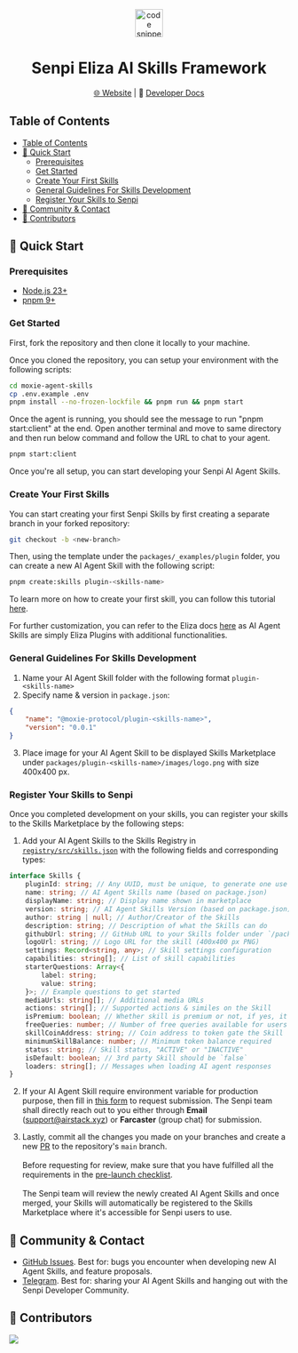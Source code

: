 <div align="center">
<a align="center" href="https://moxie.xyz" target="_blank">
    <img src="./assets/logo.avif" alt="code snippets" height=50/>
  </a>
  <h1 align="center">Senpi Eliza AI Skills Framework</h1>

[🌐 Website](https://senpi.ai) | 📖 [Developer Docs](https://developer.senpi.ai/)

</div>

## Table of Contents

- [Table of Contents](#table-of-contents)
- [🚀 Quick Start](#-quick-start)
  - [Prerequisites](#prerequisites)
  - [Get Started](#get-started)
  - [Create Your First Skills](#create-your-first-skills)
  - [General Guidelines For Skills Development](#general-guidelines-for-skills-development)
  - [Register Your Skills to Senpi](#register-your-skills-to-senpi)
- [💬 Community \& Contact](#-community--contact)
- [👥 Contributors](#-contributors)

## 🚀 Quick Start

### Prerequisites

- [Node.js 23+](https://docs.npmjs.com/downloading-and-installing-node-js-and-npm)
- [pnpm 9+](https://pnpm.io/installation)

### Get Started

First, fork the repository and then clone it locally to your machine.

Once you cloned the repository, you can setup your environment with the following scripts:

```bash
cd moxie-agent-skills
cp .env.example .env
pnpm install --no-frozen-lockfile && pnpm run && pnpm start
```

Once the agent is running, you should see the message to run "pnpm start:client" at the end.
Open another terminal and move to same directory and then run below command and follow the URL to chat to your agent.

```bash
pnpm start:client
```

Once you're all setup, you can start developing your Senpi AI Agent Skills.

### Create Your First Skills

You can start creating your first Senpi Skills by first creating a separate branch in your forked repository:

```sh
git checkout -b <new-branch>
```

Then, using the template under the `packages/_examples/plugin` folder, you can create a new AI Agent Skill with the following script:

```sh
pnpm create:skills plugin-<skills-name>
```

To learn more on how to create your first skill, you can follow this tutorial [here](https://developer.moxie.xyz/creator-agents-and-skills-marketplace/quickstart/create-your-first-skill).

For further customization, you can refer to the Eliza docs [here](https://elizaos.github.io/eliza/docs/packages/plugins/#available-plugins) as AI Agent Skills are simply Eliza Plugins with additional functionalities.

### General Guidelines For Skills Development

1. Name your AI Agent Skill folder with the following format `plugin-<skills-name>`
2. Specify name & version in `package.json`:

```json
{
    "name": "@moxie-protocol/plugin-<skills-name>",
    "version": "0.0.1"
}
```

3. Place image for your AI Agent Skill to be displayed Skills Marketplace under `packages/plugin-<skills-name>/images/logo.png` with size 400x400 px.

### Register Your Skills to Senpi

Once you completed development on your skills, you can register your skills to the Skills Marketplace by the following steps:

1. Add your AI Agent Skills to the Skills Registry in [`registry/src/skills.json`](./registry/src/skills.json) with the following fields and corresponding types:

```ts
interface Skills {
    pluginId: string; // Any UUID, must be unique, to generate one use this https://www.uuidgenerator.net/
    name: string; // AI Agent Skills name (based on package.json)
    displayName: string; // Display name shown in marketplace
    version: string; // AI Agent Skills Version (based on package.json)
    author: string | null; // Author/Creator of the Skills
    description: string; // Description of what the Skills can do
    githubUrl: string; // GitHub URL to your Skills folder under `/packages`
    logoUrl: string; // Logo URL for the skill (400x400 px PNG)
    settings: Record<string, any>; // Skill settings configuration
    capabilities: string[]; // List of skill capabilities
    starterQuestions: Array<{
        label: string;
        value: string;
    }>; // Example questions to get started
    mediaUrls: string[]; // Additional media URLs
    actions: string[]; // Supported actions & similes on the Skill
    isPremium: boolean; // Whether skill is premium or not, if yes, it will check `freeQueries` and `skillCoinAddress`
    freeQueries: number; // Number of free queries available for users in the case of premium skills
    skillCoinAddress: string; // Coin address to token gate the Skill
    minimumSkillBalance: number; // Minimum token balance required
    status: string; // Skill status, "ACTIVE" or "INACTIVE"
    isDefault: boolean; // 3rd party Skill should be `false`
    loaders: string[]; // Messages when loading AI agent responses
}
```

2.  If your AI Agent Skill require environment variable for production purpose, then fill in [this form](https://forms.gle/8hzDyCVKKLs4MkTEA) to request submission. The Senpi team shall directly reach out to you either through **Email** ([support@airstack.xyz](mailto:support@airstack.xyz)) or **Farcaster** (group chat) for submission.

3.  Lastly, commit all the changes you made on your branches and create a new [PR](https://github.com/moxie-protocol/moxie-agent-skills/pulls) to the repository's `main` branch. <br /><br />Before requesting for review, make sure that you have fulfilled all the requirements in the [pre-launch checklist](./PRELAUNCH_CHECKLIST.md).<br/><br />The Senpi team will review the newly created AI Agent Skills and once merged, your Skills will automatically be registered to the Skills Marketplace where it's accessible for Senpi users to use.

## 💬 Community & Contact

- [GitHub Issues](https://github.com/moxie-protocol/moxie-agent-skills/issues). Best for: bugs you encounter when developing new AI Agent Skills, and feature proposals.
- [Telegram](https://t.me/+QVjX1VPh3SpmNjMx). Best for: sharing your AI Agent Skills and hanging out with the Senpi Developer Community.

## 👥 Contributors

<a href="https://github.com/moxie-protocol/moxie-agent-skills/graphs/contributors">
  <img src="https://contrib.rocks/image?repo=moxie-protocol/moxie-agent-skills" />
</a>
